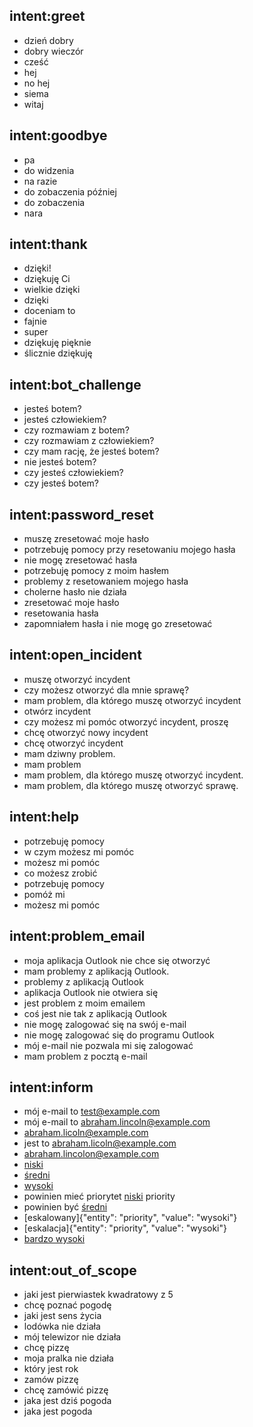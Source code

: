 ## intent:greet
- dzień dobry
- dobry wieczór
- cześć
- hej
- no hej
- siema
- witaj

## intent:goodbye
- pa
- do widzenia
- na razie
- do zobaczenia później
- do zobaczenia
- nara

## intent:thank
- dzięki!
- dziękuję Ci
- wielkie dzięki
- dzięki
- doceniam to
- fajnie
- super
- dziękuję pięknie
- ślicznie dziękuję

## intent:bot_challenge
- jesteś botem?
- jesteś człowiekiem?
- czy rozmawiam z botem?
- czy rozmawiam z człowiekiem?
- czy mam rację, że jesteś botem?
- nie jesteś botem?
- czy jesteś człowiekiem?
- czy jesteś botem?

## intent:password_reset
- muszę zresetować moje hasło
- potrzebuję pomocy przy resetowaniu mojego hasła
- nie mogę zresetować hasła
- potrzebuję pomocy z moim hasłem
- problemy z resetowaniem mojego hasła
- cholerne hasło nie działa
- zresetować moje hasło
- resetowania hasła
- zapomniałem hasła i nie mogę go zresetować

## intent:open_incident
- muszę otworzyć incydent
- czy możesz otworzyć dla mnie sprawę?
- mam problem, dla którego muszę otworzyć incydent
- otwórz incydent
- czy możesz mi pomóc otworzyć incydent, proszę
- chcę otworzyć nowy incydent
- chcę otworzyć incydent
- mam dziwny problem.
- mam problem
- mam problem, dla którego muszę otworzyć incydent.
- mam problem, dla którego muszę otworzyć sprawę.

## intent:help
- potrzebuję pomocy
- w czym możesz mi pomóc
- możesz mi pomóc
- co możesz zrobić
- potrzebuję pomocy
- pomóż mi
- możesz mi pomóc

## intent:problem_email
- moja aplikacja Outlook nie chce się otworzyć
- mam problemy z aplikacją Outlook.
- problemy z aplikacją Outlook
- aplikacja Outlook nie otwiera się
- jest problem z moim emailem
- coś jest nie tak z aplikacją Outlook
- nie mogę zalogować się na swój e-mail
- nie mogę zalogować się do programu Outlook
- mój e-mail nie pozwala mi się zalogować
- mam problem z pocztą e-mail

## intent:inform
- mój e-mail to test@example.com
- mój e-mail to abraham.lincoln@example.com
- abraham.licoln@example.com
- jest to abraham.licoln@example.com
- abraham.lincolon@example.com
- [niski](priority)
- [średni](priority)
- [wysoki](priority)
- powinien mieć priorytet [niski](priority) priority
- powinien być [średni](priority)
- [eskalowany]{"entity": "priority", "value": "wysoki"}
- [eskalacja]{"entity": "priority", "value": "wysoki"}
- [bardzo wysoki](priority)

## intent:out_of_scope
- jaki jest pierwiastek kwadratowy z 5
- chcę poznać pogodę
- jaki jest sens życia
- lodówka nie działa
- mój telewizor nie działa
- chcę pizzę
- moja pralka nie działa
- który jest rok
- zamów pizzę
- chcę zamówić pizzę
- jaka jest dziś pogoda
- jaka jest pogoda

